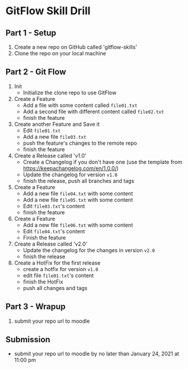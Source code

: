 # GitFlow Skill Drill

## Part 1 - Setup

1. Create a new repo on GitHub called 'gitflow-skills'
2. Clone the repo on your local machine

## Part 2 - Git Flow

1. Init
   - Initialize the clone repo to use GitFlow
2. Create a Feature
   - Add a file with some content called `file01.txt`
   - Add a second file with different content called `file02.txt`
   - finish the feature
3. Create another Feature and Save it
   - Edit `file01.txt`
   - Add a new file `file03.txt`
   - push the feature's changes to the remote repo
   - finish the feature
4. Create a Release called 'v1.0'
   - Create a Changelog if you don't have one (use the template from https://keepachangelog.com/en/1.0.0/)
   - Update the changelog for version `v1.0`
   - finish the release, push all branches and tags
5. Create a Feature
   - Add a new file `file04.txt` with some content
   - Add a new file `file05.txt` with some content
   - Edit `file03.txt`'s content
   - finish the feature
6. Create a Feature
   - Add a new file `file06.txt` with some content
   - Edit `file04.txt`'s content
   - Finish the feature
7. Create a Release called 'v2.0'
   - Update the changelog for the changes in version `v2.0`
   - finish the release
8. Create a HotFix for the first release
   - create a hotfix for version `v1.0`
   - edit file `file01.txt`'s content
   - finish the HotFix
   - push all changes and tags

## Part 3 - Wrapup

1. submit your repo url to moodle

## Submission

* submit your repo url to moodle by no later than January 24, 2021 at 11:00 pm
